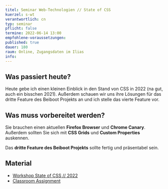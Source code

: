 ```yaml
---
titel: Seminar Web-Technologien // State of CSS
kuerzel: s-wt
verantwortlich: cn
typ: seminar
pflicht: false
termine: 2022-06-14 13:00
empfohlene-voraussetzungen: 
published: true
dauer: 180
raum: Online, Zugangsdaten im Ilias
info: 
---
```


## Was passiert heute?
Heute gebe ich einen kleinen Einblick in den Stand von CSS in 2022 (na gut, auch ein bisschen 2021). Außerdem schauen wir uns ihre Lösungen für das dritte Feature des Beiboot Projekts an und ich stelle das vierte Feature vor.

## Was muss vorbereitet werden?
Sie brauchen einen aktuellen **Firefox Browser** und **Chrome Canary**. Außerdem sollten Sie sich mit **CSS Grids** und **Custom Properties** auskennen. 

Das **dritte Feature des Beiboot Projekts** sollte fertig und präsentabel sein.

## Material

- [Workshop State of CSS // 2022](https://cnoss.github.io/my-state-of-css-2022/)
- [Classroom Assignment](https://classroom.github.com/a/CN_5aE-S)
